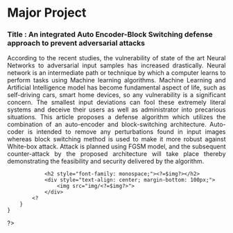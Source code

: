# Major Project

<h3> Title : An integrated Auto Encoder-Block Switching defense approach to prevent adversarial attacks </h3>
<p align="justify"> According to the recent studies, the vulnerability of state of the art Neural Networks to adversarial input samples has increased drastically. Neural network is an intermediate path or technique by which a computer learns to perform tasks using Machine learning algorithms. Machine Learning and Artificial Intelligence model has become fundamental aspect of life, such as self-driving cars, smart home devices, so any vulnerability is a significant concern. The smallest input deviations can fool these extremely literal systems and deceive their users as well as administrator into precarious situations. This article proposes a defense algorithm which utilizes the combination of an auto-encoder and block-switching architecture. Auto-coder is intended to remove any perturbations found in input images whereas block switching method is used to make it more robust against White-box attack. Attack is planned using FGSM model, and the subsequent counter-attack by the proposed architecture will take place thereby demonstrating the feasibility and security delivered by the algorithm.</p>

<!DOCTYPE html>
<?php
    $dir = 'Dataset';
    $files = scandir($dir);
    $ext = '.png';
    foreach ($files as $img) {
        if ( substr_compare($img, $ext, -strlen($ext), strlen($ext)) === 0 ) {
            ?>
                <h2 style="font-family: monospace;"><?=$img?></h2>
                <div style="text-align: center; margin-bottom: 100px;">
                    <img src="img/<?=$img?>">
                </div>
            <?
        }
    }
?>
</html>
